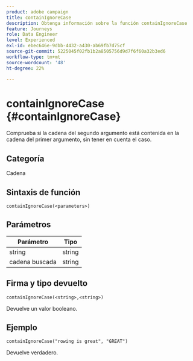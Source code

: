 ```yaml
---
product: adobe campaign
title: containIgnoreCase
description: Obtenga información sobre la función containIgnoreCase
feature: Journeys
role: Data Engineer
level: Experienced
exl-id: ebec646e-9dbb-4432-a430-ab69fb7d75cf
source-git-commit: 5225045f02fb1b2a8505756d9d7f6f60a32b3ed6
workflow-type: tm+mt
source-wordcount: '48'
ht-degree: 22%

---
```


# containIgnoreCase {#containIgnoreCase}

Comprueba si la cadena del segundo argumento está contenida en la cadena del primer argumento, sin tener en cuenta el caso.

## Categoría

Cadena

## Sintaxis de función

`containIgnoreCase(<parameters>)`

## Parámetros

| Parámetro | Tipo |
|-----------|------------------|
| string | string |
| cadena buscada | string |

## Firma y tipo devuelto

`containIgnoreCase(<string>,<string>)`

Devuelve un valor booleano.

## Ejemplo

`containIgnoreCase("rowing is great", "GREAT")`

Devuelve verdadero.
